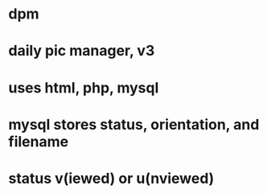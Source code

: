 # dpm
# daily pic manager, v3
# uses html, php, mysql
# mysql stores status, orientation, and filename
# status v(iewed) or u(nviewed)
